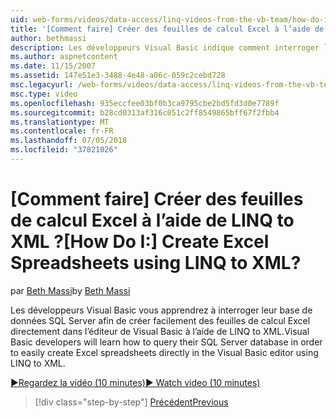 ```yaml
---
uid: web-forms/videos/data-access/linq-videos-from-the-vb-team/how-do-i-create-excel-spreadsheets-using-linq-to-xml
title: '[Comment faire] Créer des feuilles de calcul Excel à l’aide de LINQ to XML ? | Microsoft Docs'
author: bethmassi
description: Les développeurs Visual Basic indique comment interroger leur base de données SQL Server afin de créer facilement des feuilles de calcul Excel directement dans l’éditeur Visual Basic nous...
ms.author: aspnetcontent
ms.date: 11/15/2007
ms.assetid: 147e51e3-3488-4e48-a06c-059c2cebd728
msc.legacyurl: /web-forms/videos/data-access/linq-videos-from-the-vb-team/how-do-i-create-excel-spreadsheets-using-linq-to-xml
msc.type: video
ms.openlocfilehash: 935eccfee03bf0b3ca9795cbe2bd5fd3d0e7789f
ms.sourcegitcommit: b28cd0313af316c051c2ff8549865bff67f2fbb4
ms.translationtype: MT
ms.contentlocale: fr-FR
ms.lasthandoff: 07/05/2018
ms.locfileid: "37821026"
---
```

<a name="how-do-i-create-excel-spreadsheets-using-linq-to-xml"></a><span data-ttu-id="52b97-104">[Comment faire] Créer des feuilles de calcul Excel à l’aide de LINQ to XML ?</span><span class="sxs-lookup"><span data-stu-id="52b97-104">[How Do I:] Create Excel Spreadsheets using LINQ to XML?</span></span>
====================
<span data-ttu-id="52b97-105">par [Beth Massi](https://github.com/bethmassi)</span><span class="sxs-lookup"><span data-stu-id="52b97-105">by [Beth Massi](https://github.com/bethmassi)</span></span>

<span data-ttu-id="52b97-106">Les développeurs Visual Basic vous apprendrez à interroger leur base de données SQL Server afin de créer facilement des feuilles de calcul Excel directement dans l’éditeur de Visual Basic à l’aide de LINQ to XML.</span><span class="sxs-lookup"><span data-stu-id="52b97-106">Visual Basic developers will learn how to query their SQL Server database in order to easily create Excel spreadsheets directly in the Visual Basic editor using LINQ to XML.</span></span>

[<span data-ttu-id="52b97-107">&#9654;Regardez la vidéo (10 minutes)</span><span class="sxs-lookup"><span data-stu-id="52b97-107">&#9654; Watch video (10 minutes)</span></span>](https://channel9.msdn.com/Blogs/ASP-NET-Site-Videos/how-do-i-create-excel-spreadsheets-using-linq-to-xml)

> [!div class="step-by-step"]
> [<span data-ttu-id="52b97-108">Précédent</span><span class="sxs-lookup"><span data-stu-id="52b97-108">Previous</span></span>](how-do-i-create-xml-documents-from-sql-data.md)
